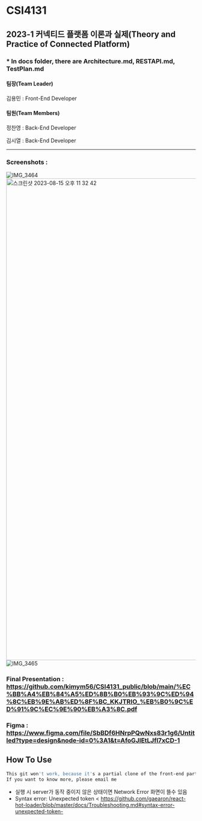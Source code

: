 # CSI4131
## 2023-1 커넥티드 플랫폼 이론과 실제(Theory and Practice of Connected Platform)
### * In docs folder, there are Architecture.md, RESTAPI.md, TestPlan.md
#### 팀장(Team Leader)
김용민 : Front-End Developer
#### 팀원(Team Members)
정찬영 : Back-End Developer

김시열 : Back-End Developer

---
### Screenshots : 
![IMG_3464](https://github.com/kimym56/CSI4131_public/assets/74525390/9b3598bb-54ff-4dde-a563-a1b3107a1f9c)
<img width="1280" alt="스크린샷 2023-08-15 오후 11 32 42" src="https://github.com/kimym56/CSI4131_public/assets/74525390/d33fa3ac-fdee-4a84-93dc-37c09a5bc26f">
![IMG_3465](https://github.com/kimym56/CSI4131_public/assets/74525390/d16b9606-bbba-42fd-b401-ddc15a4f45af)

### Final Presentation : https://github.com/kimym56/CSI4131_public/blob/main/%EC%BB%A4%EB%84%A5%ED%8B%B0%EB%93%9C%ED%94%8C%EB%9E%AB%ED%8F%BC_KKJTRIO_%EB%B0%9C%ED%91%9C%EC%9E%90%EB%A3%8C.pdf

### Figma : https://www.figma.com/file/SbBDf6HNrpPQwNxs83r1g6/Untitled?type=design&node-id=0%3A1&t=AfoGJlEtLJfl7xCD-1

## How To Use
```sh
This git won't work, because it's a partial clone of the front-end part from the private git containing the server.
If you want to know more, please email me
```
* 실행 시 server가 동작 중이지 않은 상태이면 Network Error 화면이 뜰수 있음
* Syntax error: Unexpected token < 
https://github.com/gaearon/react-hot-loader/blob/master/docs/Troubleshooting.md#syntax-error-unexpected-token-
